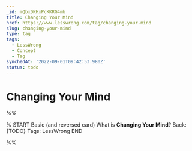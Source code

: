 ```yaml
---
_id: mQbxDKHxPcKKRG4mb
title: Changing Your Mind
href: https://www.lesswrong.com/tag/changing-your-mind
slug: changing-your-mind
type: tag
tags:
  - LessWrong
  - Concept
  - Tag
synchedAt: '2022-09-01T09:42:53.980Z'
status: todo
---
```


# Changing Your Mind


%%

% START
Basic (and reversed card)
What is **Changing Your Mind**?
Back: {TODO}
Tags: LessWrong
END

%%
	
